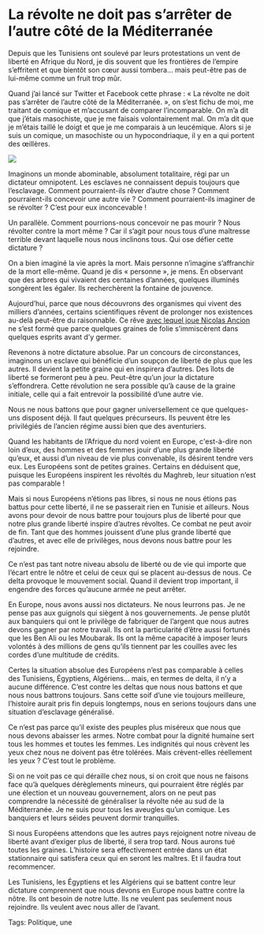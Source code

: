 # La révolte ne doit pas s’arrêter de l’autre côté de la Méditerranée

Depuis que les Tunisiens ont soulevé par leurs protestations un vent de liberté en Afrique du Nord, je dis souvent que les frontières de l’empire s’effritent et que bientôt son cœur aussi tombera… mais peut-être pas de lui-même comme un fruit trop mûr.

Quand j’ai lancé sur Twitter et Facebook cette phrase : « La révolte ne doit pas s’arrêter de l’autre côté de la Méditerranée. », on s’est fichu de moi, me traitant de comique et m’accusant de comparer l’incomparable. On m’a dit que j’étais masochiste, que je me faisais volontairement mal. On m’a dit que je m’étais taillé le doigt et que je me comparais à un leucémique. Alors si je suis un comique, un masochiste ou un hypocondriaque, il y en a qui portent des œillères.

![](http://blog.tcrouzet.comhttps://tcrouzet.com/images_tc/2011/02/revolte.jpg)

Imaginons un monde abominable, absolument totalitaire, régi par un dictateur omnipotent. Les esclaves ne connaissent depuis toujours que l’esclavage. Comment pourraient-ils rêver d’autre chose ? Comment pourraient-ils concevoir une autre vie ? Comment pourraient-ils imaginer de se révolter ? C’est pour eux inconcevable !

Un parallèle. Comment pourrions-nous concevoir ne pas mourir ? Nous révolter contre la mort même ? Car il s’agit pour nous tous d’une maîtresse terrible devant laquelle nous nous inclinons tous. Qui ose défier cette dictature ?

On a bien imaginé la vie après la mort. Mais personne n’imagine s’affranchir de la mort elle-même. Quand je dis « personne », je mens. En observant que des arbres qui vivaient des centaines d’années, quelques illuminés songèrent les égaler. Ils recherchèrent la fontaine de jouvence.

Aujourd’hui, parce que nous découvrons des organismes qui vivent des milliers d’années, certains scientifiques rêvent de prolonger nos existences au-delà peut-être du raisonnable. Ce rêve [avec lequel joue Nicolas Ancion](http://blog.tcrouzet.com/2011/02/07/nicolas-ancion-auteur-a-succes/) ne s’est formé que parce quelques graines de folie s’immiscèrent dans quelques esprits avant d’y germer.

Revenons à notre dictature absolue. Par un concours de circonstances, imaginons un esclave qui bénéficie d’un soupçon de liberté de plus que les autres. Il devient la petite graine qui en inspirera d’autres. Des îlots de liberté se formeront peu à peu. Peut-être qu’un jour la dictature s’effondrera. Cette révolution ne sera possible qu’à cause de la graine initiale, celle qui a fait entrevoir la possibilité d’une autre vie.

Nous ne nous battons que pour gagner universellement ce que quelques-uns disposent déjà. Il faut quelques précurseurs. Ils peuvent être les privilégiés de l’ancien régime aussi bien que des aventuriers.

Quand les habitants de l’Afrique du nord voient en Europe, c'est-à-dire non loin d’eux, des hommes et des femmes jouir d’une plus grande liberté qu’eux, et aussi d’un niveau de vie plus convenable, ils désirent tendre vers eux. Les Européens sont de petites graines. Certains en déduisent que, puisque les Européens inspirent les révoltés du Maghreb, leur situation n’est pas comparable !

Mais si nous Européens n’étions pas libres, si nous ne nous étions pas battus pour cette liberté, il ne se passerait rien en Tunisie et ailleurs. Nous avons pour devoir de nous battre pour toujours plus de liberté pour que notre plus grande liberté inspire d’autres révoltes. Ce combat ne peut avoir de fin. Tant que des hommes jouissent d’une plus grande liberté que d’autres, et avec elle de privilèges, nous devons nous battre pour les rejoindre.

Ce n’est pas tant notre niveau absolu de liberté ou de vie qui importe que l’écart entre le nôtre et celui de ceux qui se placent au-dessus de nous. Ce delta provoque le mouvement social. Quand il devient trop important, il engendre des forces qu’aucune armée ne peut arrêter.

En Europe, nous avons aussi nos dictateurs. Ne nous leurrons pas. Je ne pense pas aux guignols qui siègent à nos gouvernements. Je pense plutôt aux banquiers qui ont le privilège de fabriquer de l’argent que nous autres devons gagner par notre travail. Ils ont la particularité d’être aussi fortunés que les Ben Ali ou les Moubarak. Ils ont la même capacité à imposer leurs volontés à des millions de gens qu’ils tiennent par les couilles avec les cordes d’une multitude de crédits.

Certes la situation absolue des Européens n’est pas comparable à celles des Tunisiens, Égyptiens, Algériens… mais, en termes de delta, il n’y a aucune différence. C’est contre les deltas que nous nous battons et que nous nous battrons toujours. Sans cette soif d’une vie toujours meilleure, l’histoire aurait pris fin depuis longtemps, nous en serions toujours dans une situation d’esclavage généralisé.

Ce n’est pas parce qu’il existe des peuples plus miséreux que nous que nous devons abaisser les armes. Notre combat pour la dignité humaine sert tous les hommes et toutes les femmes. Les indignités qui nous crèvent les yeux chez nous ne doivent pas être tolérées. Mais crèvent-elles réellement les yeux ? C’est tout le problème.

Si on ne voit pas ce qui déraille chez nous, si on croit que nous ne faisons face qu’à quelques dérèglements mineurs, qui pourraient être réglés par une élection et un nouveau gouvernement, alors on ne peut pas comprendre la nécessité de généraliser la révolte née au sud de la Méditerranée. Je ne suis pour tous les aveugles qu’un comique. Les banquiers et leurs séides peuvent dormir tranquilles.

Si nous Européens attendons que les autres pays rejoignent notre niveau de liberté avant d’exiger plus de liberté, il sera trop tard. Nous aurons tué toutes les graines. L’histoire sera effectivement entrée dans un état stationnaire qui satisfera ceux qui en seront les maîtres. Et il faudra tout recommencer.

Les Tunisiens, les Égyptiens et les Algériens qui se battent contre leur dictature comprennent que nous devons en Europe nous battre contre la nôtre. Ils ont besoin de notre lutte. Ils ne veulent pas seulement nous rejoindre. Ils veulent avec nous aller de l’avant.

Tags: Politique, une